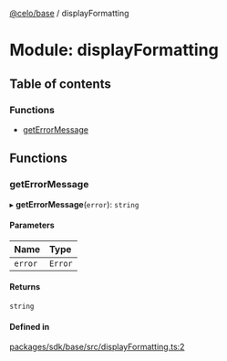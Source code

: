 [@celo/base](../README.md) / displayFormatting

# Module: displayFormatting

## Table of contents

### Functions

- [getErrorMessage](displayFormatting.md#geterrormessage)

## Functions

### getErrorMessage

▸ **getErrorMessage**(`error`): `string`

#### Parameters

| Name | Type |
| :------ | :------ |
| `error` | `Error` |

#### Returns

`string`

#### Defined in

[packages/sdk/base/src/displayFormatting.ts:2](https://github.com/celo-org/developer-tooling/blob/master/packages/sdk/base/src/displayFormatting.ts#L2)
